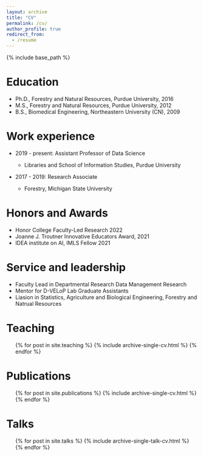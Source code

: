 ```yaml
---
layout: archive
title: "CV"
permalink: /cv/
author_profile: true
redirect_from:
  - /resume
---
```


{% include base_path %}

Education
======
* Ph.D., Forestry and Natural Resources, Purdue University, 2016
* M.S., Forestry and Natural Resources, Purdue University, 2012
* B.S., Biomedical Engineering, Northeastern University (CN), 2009

Work experience
======
* 2019 - present: Assistant Professor of Data Science
  * Libraries and School of Information Studies, Purdue University
  
* 2017 - 2019: Research Associate
  * Forestry, Michigan State University

  
Honors and Awards
======
* Honor College Faculty-Led Research 2022
* Joanne J. Troutner Innovative Educators Award, 2021
* IDEA institute on AI, IMLS Fellow 2021

Service and leadership
======
* Faculty Lead in Departmental Research Data Management Research
* Mentor for D-VELoP Lab Graduate Assistants
* Liasion in Statistics, Agriculture and Biological Engineering, Forestry and Natrual Resources

Teaching
======
  <ul>{% for post in site.teaching %}
    {% include archive-single-cv.html %}
  {% endfor %}</ul>
  

Publications
======
  <ul>{% for post in site.publications %}
    {% include archive-single-cv.html %}
  {% endfor %}</ul>
  
Talks
======
  <ul>{% for post in site.talks %}
    {% include archive-single-talk-cv.html %}
  {% endfor %}</ul>
  

